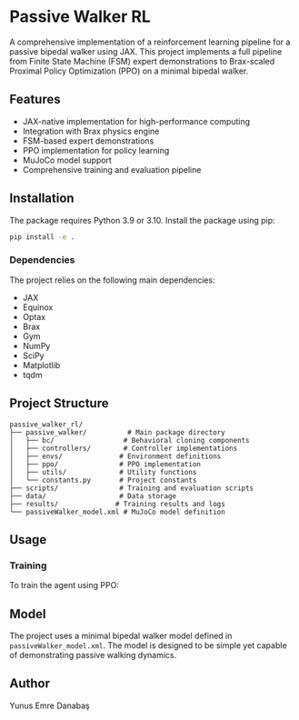 # Passive Walker RL

A comprehensive implementation of a reinforcement learning pipeline for a passive bipedal walker using JAX. This project implements a full pipeline from Finite State Machine (FSM) expert demonstrations to Brax-scaled Proximal Policy Optimization (PPO) on a minimal bipedal walker.

## Features

- JAX-native implementation for high-performance computing
- Integration with Brax physics engine
- FSM-based expert demonstrations
- PPO implementation for policy learning
- MuJoCo model support
- Comprehensive training and evaluation pipeline

## Installation

The package requires Python 3.9 or 3.10. Install the package using pip:

```bash
pip install -e .
```

### Dependencies

The project relies on the following main dependencies:
- JAX
- Equinox
- Optax
- Brax
- Gym
- NumPy
- SciPy
- Matplotlib
- tqdm

## Project Structure

```
passive_walker_rl/
├── passive_walker/          # Main package directory
│   ├── bc/                 # Behavioral cloning components
│   ├── controllers/        # Controller implementations
│   ├── envs/              # Environment definitions
│   ├── ppo/               # PPO implementation
│   ├── utils/             # Utility functions
│   └── constants.py       # Project constants
├── scripts/               # Training and evaluation scripts
├── data/                  # Data storage
├── results/              # Training results and logs
└── passiveWalker_model.xml # MuJoCo model definition
```

## Usage

### Training

To train the agent using PPO:



## Model

The project uses a minimal bipedal walker model defined in `passiveWalker_model.xml`. The model is designed to be simple yet capable of demonstrating passive walking dynamics.


## Author

Yunus Emre Danabaş 


